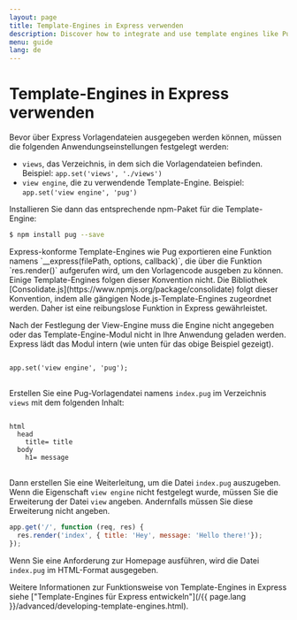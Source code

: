 ```yaml
---
layout: page
title: Template-Engines in Express verwenden
description: Discover how to integrate and use template engines like Pug, Handlebars, and EJS with Express.js to render dynamic HTML pages efficiently.
menu: guide
lang: de
---
```


# Template-Engines in Express verwenden

Bevor über Express Vorlagendateien ausgegeben werden können, müssen die folgenden Anwendungseinstellungen festgelegt werden:

* `views`, das Verzeichnis, in dem sich die Vorlagendateien befinden. Beispiel: `app.set('views', './views')`
* `view engine`, die zu verwendende Template-Engine. Beispiel: `app.set('view engine', 'pug')`

Installieren Sie dann das entsprechende npm-Paket für die Template-Engine:

```bash
$ npm install pug --save
```

<div class="doc-box doc-notice" markdown="1">
Express-konforme Template-Engines wie Pug exportieren eine Funktion namens `__express(filePath, options, callback)`, die über die Funktion `res.render()` aufgerufen wird, um den Vorlagencode ausgeben zu können. Einige Template-Engines folgen dieser Konvention nicht. Die Bibliothek [Consolidate.js](https://www.npmjs.org/package/consolidate) folgt dieser Konvention, indem alle gängigen Node.js-Template-Engines zugeordnet werden. Daher ist eine reibungslose Funktion in Express gewährleistet.
</div>

Nach der Festlegung der View-Engine muss die Engine nicht angegeben oder das Template-Engine-Modul nicht in Ihre Anwendung geladen werden. Express lädt das Modul intern (wie unten für das obige Beispiel gezeigt).

<pre>
<code class="language-javascript" translate="no">
app.set('view engine', 'pug');
</code>
</pre>

Erstellen Sie eine Pug-Vorlagendatei namens `index.pug` im Verzeichnis `views` mit dem folgenden Inhalt:

<pre>
<code class="language-javascript" translate="no">
html
  head
    title= title
  body
    h1= message
</code>
</pre>

Dann erstellen Sie eine Weiterleitung, um die Datei `index.pug` auszugeben. Wenn die Eigenschaft `view engine` nicht festgelegt wurde, müssen Sie die Erweiterung der Datei `view` angeben. Andernfalls müssen Sie diese Erweiterung nicht angeben.

```js
app.get('/', function (req, res) {
  res.render('index', { title: 'Hey', message: 'Hello there!'});
});
```

Wenn Sie eine Anforderung zur Homepage ausführen, wird die Datei `index.pug` im HTML-Format ausgegeben.

Weitere Informationen zur Funktionsweise von Template-Engines in Express siehe ["Template-Engines für Express entwickeln"](/{{ page.lang }}/advanced/developing-template-engines.html).
